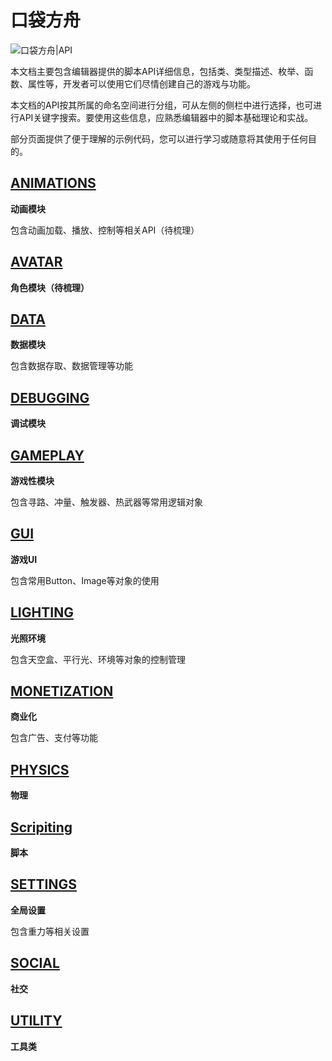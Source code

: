 # 口袋方舟

![口袋方舟|API](https://tc-cdn-forum.ark.online/forum/202302/16/100133d3zgv92vle29999h.png)


本文档主要包含编辑器提供的脚本API详细信息，包括类、类型描述、枚举、函数、属性等，开发者可以使用它们尽情创建自己的游戏与功能。

本文档的API按其所属的命名空间进行分组，可从左侧的侧栏中进行选择，也可进行API关键字搜索。要使用这些信息，应熟悉编辑器中的脚本基础理论和实战。

部分页面提供了便于理解的示例代码，您可以进行学习或随意将其使用于任何目的。

## [ANIMATIONS](../groups/ANIMATIONS.ANIMATIONS.md)

**动画模块**

包含动画加载、播放、控制等相关API（待梳理）

## [AVATAR](../groups/AVATAR.AVATAR.md)

**角色模块（待梳理）**

## [DATA](../groups/DATA.DATA.md)

**数据模块**

包含数据存取、数据管理等功能

## [DEBUGGING](../groups/DEBUGGING.DEBUGGING.md)

**调试模块**

## [GAMEPLAY](../groups/GAMEPLAY.GAMEPLAY.md)

**游戏性模块**

包含寻路、冲量、触发器、热武器等常用逻辑对象

## [GUI](../groups/GUI.GUI.md)

**游戏UI**

包含常用Button、Image等对象的使用

## [LIGHTING](../groups/LIGHTING.LIGHTING.md)

**光照环境**

包含天空盒、平行光、环境等对象的控制管理

## [MONETIZATION](../groups/MONETIZATION.MONETIZATION.md)

**商业化**

包含广告、支付等功能

## [PHYSICS](../groups/PHYSICS.PHYSICS.md)

**物理**

## [Scripiting](../groups/Scripiting.Scripiting.md)

**脚本**

## [SETTINGS](../groups/SETTINGS.SETTINGS.md)

**全局设置**

包含重力等相关设置

## [SOCIAL](../groups/SOCIAL.SOCIAL.md)

**社交**

## [UTILITY](../groups/UTILITY.UTILITY.md)

**工具类**
